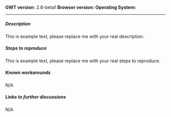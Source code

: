 **GWT version:** 2.8-beta1
**Browser version:** 
**Operating System:** 

---

##### Description
<!-- Note: Please use gist.github.com for longer log output -->

This is example text, please replace me with your real description.

##### Steps to reproduce
<!-- Note: You can also provide a link to a demo project that reproduces the issue -->

This is example text, please replace me with your real steps to reproduce.

##### Known workarounds

N/A

##### Links to further discussions

N/A


